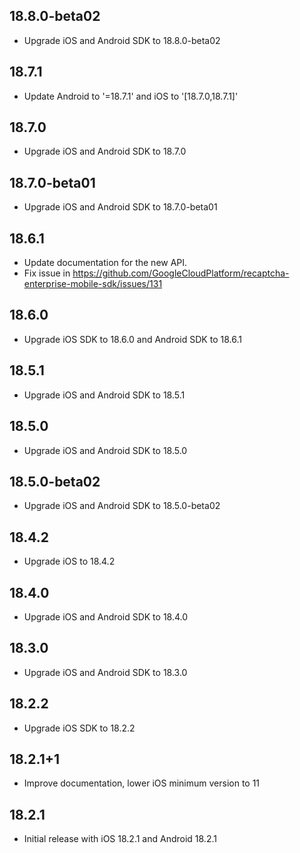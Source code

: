## 18.8.0-beta02

* Upgrade iOS and Android SDK to 18.8.0-beta02

## 18.7.1
*   Update Android to '=18.7.1' and iOS to '[18.7.0,18.7.1]'

## 18.7.0

* Upgrade iOS and Android SDK to 18.7.0

## 18.7.0-beta01

* Upgrade iOS and Android SDK to 18.7.0-beta01

## 18.6.1

* Update documentation for the new API.
* Fix issue in https://github.com/GoogleCloudPlatform/recaptcha-enterprise-mobile-sdk/issues/131

## 18.6.0

* Upgrade iOS SDK to 18.6.0 and Android SDK to 18.6.1

## 18.5.1

* Upgrade iOS and Android SDK to 18.5.1

## 18.5.0

* Upgrade iOS and Android SDK to 18.5.0

## 18.5.0-beta02

* Upgrade iOS and Android SDK to 18.5.0-beta02

## 18.4.2

* Upgrade iOS to 18.4.2

## 18.4.0

* Upgrade iOS and Android SDK to 18.4.0

## 18.3.0

* Upgrade iOS and Android SDK to 18.3.0

## 18.2.2

* Upgrade iOS SDK to 18.2.2

## 18.2.1+1

* Improve documentation, lower iOS minimum version to 11

## 18.2.1

* Initial release with iOS 18.2.1 and Android 18.2.1

